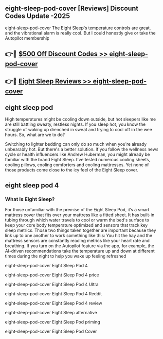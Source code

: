 ## eight-sleep-pod-cover [Reviews​] Discount Codes Update -2025

eight-sleep-pod-cover The Eight Sleep's temperature controls are great, and the vibrational alarm is really cool. But I could honestly give or take the Autopilot membership

## 👉🔴 [$500 Off Discount Codes >> eight-sleep-pod-cover](http://download.freeplayer.one?title=eight-sleep-pod-cover&ref=18-ES)

## 👉🔴 [Eight Sleep Reviews >> eight-sleep-pod-cover](http://download.freeplayer.one?title=eight-sleep-pod-cover&ref=18-ES)

## eight sleep pod

High temperatures might be cooling down outside, but hot sleepers like me are still battling sweaty, restless nights. If you sleep hot, you know the struggle of waking up drenched in sweat and trying to cool off in the wee hours. So, what are we to do?

Switching to lighter bedding can only do so much when you're already unbearably hot. But there's a better solution. If you follow the wellness news cycle or health influencers like Andrew Huberman, you might already be familiar with the brand Eight Sleep. I've tested numerous cooling sheets, cooling pillows, cooling comforters and cooling mattresses. Yet none of those products come close to the icy feel of the Eight Sleep cover.

## eight sleep pod 4

### What Is Eight Sleep?

For those unfamiliar with the premise of the Eight Sleep Pod, it’s a smart mattress cover that fits over your mattress like a fitted sheet. It has built-in tubing through which water travels to cool or warm the bed's surface to keep your core body temperature optimized and sensors that track key sleep metrics. Those two things taken together are important because they link up to one another to work something like this: You hit the hay and the mattress sensors are constantly reading metrics like your heart rate and breathing. If you turn on the Autopilot feature via the app, for example, the AI-driven recommendations take the temperature up and down at different times during the night to help you wake up feeling refreshed

eight-sleep-pod-cover Eight Sleep Pod 4

eight-sleep-pod-cover Eight Sleep Pod 4 price

eight-sleep-pod-cover Eight Sleep Pod 4 Ultra

eight-sleep-pod-cover Eight Sleep Pod 4 Reddit

eight-sleep-pod-cover Eight Sleep Pod 4 review

eight-sleep-pod-cover Eight Sleep alternative

eight-sleep-pod-cover Eight Sleep Pod priming

eight-sleep-pod-cover Eight Sleep Pod Cover